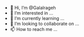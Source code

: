 - 👋 Hi, I’m @Galalrageh
- 👀 I’m interested in ...
- 🌱 I’m currently learning ...
- 💞️ I’m looking to collaborate on ...
- 📫 How to reach me ...

<!---
Galalrageh/Galalrageh is a ✨ special ✨ repository because its `README.md` (this file) appears on your GitHub profile.
You can click the Preview link to take a look at your changes.
--->
